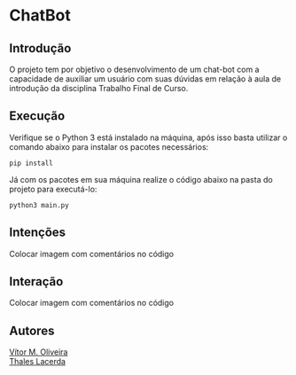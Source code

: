 # ChatBot
## Introdução
O projeto tem por objetivo o desenvolvimento de um chat-bot com a capacidade de auxiliar um usuário com suas dúvidas em relação à aula de introdução da disciplina Trabalho Final de Curso. 

## Execução 
Verifique se o Python 3 está instalado na máquina, após isso basta utilizar o comando abaixo para instalar os pacotes necessários:
```
pip install
```

Já com os pacotes em sua máquina realize o código abaixo na pasta do projeto para executá-lo:
```
python3 main.py
```

## Intenções
Colocar imagem com comentários no código

## Interação
Colocar imagem com comentários no código

## Autores
[Vítor M. Oliveira](https://github.com/vihmar)  
[Thales Lacerda](https://github.com/LacThales)

